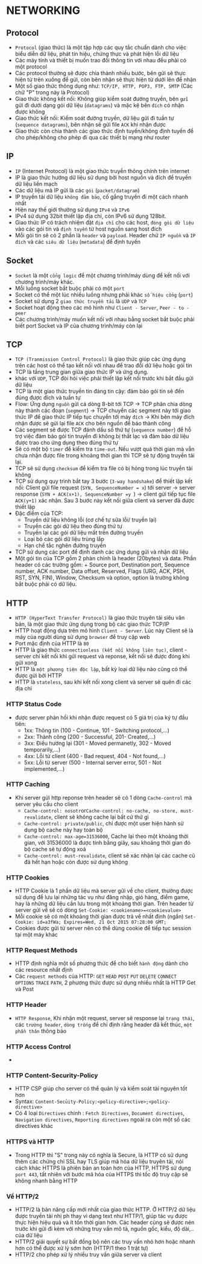 NETWORKING
===========
Protocol
-------------
- `Protocol` (giao thức) là một tập hợp các quy tắc chuẩn dành cho việc biểu diễn dữ liệu, phát tín hiệu, chứng thực và phát hiện lỗi dữ liệu
- Các máy tính và thiết bị muốn trao đổi thông tin với nhau đều phải có một protocol
- Các protocol thường sẽ được chia thành nhiều bước, bên gửi sẽ thực hiện từ trên xuống để gửi,
còn bên nhận sẽ thực hiện từ dưới lên để nhận
- Một số giao thức thông dụng như: `TCP/IP, HTTP, POP3, FTP, SMTP` (Các chữ "P" trong này là Protocol)
- Giao thức không kết nối: Không giúp kiểm soát đường truyền, bên `gửi` gửi đi dưới dạng gói dữ liệu (`datagrams`) và mặc kệ bên `đích` có nhận được không
- Giao thức kết nối: Kiểm soát đường truyền, dữ liệu gửi đi tuần tự (`sequence datagrams`), bên nhận sẽ gửi file `ACK` khi nhận được
- Giao thức còn chia thành các giao thức định tuyến/không định tuyến để cho phép/không cho phép đi qua các thiết bị mạng như router

IP
--------
- `IP` (Internet Protocol) là một giao thức truyền thông chính trên internet 
- IP là giao thức hướng dữ liệu sử dụng bởi host nguồn và đích để truyền dữ liệu liền mạch
- Các dữ liệu mà IP gửi là các `gói` (`packet/datagram`)
- IP truyền tải dữ liệu `không đảm bảo`, cố gắng truyền đi một cách nhanh nhất
- Hiện nay thế giới thường sử dụng `IPv4` và `IPv6`
- IPv4 sử dụng 32bit thiết lập địa chỉ, còn IPv6 sử dụng 128bit. 
- Giao thức IP có trách nhiệm đặt `địa chỉ` cho các host, `đóng gói dữ liệu` vào các gói tin và `định tuyến` từ host nguồn sang host đích
- Mỗi gói tin sẽ có 2 phần là `header` và `payload`. Header chứ `IP nguồn` và `IP đích` và các `siêu dữ liệu` (`metadata`) để định tuyến

Socket
--------
- `Socket` là một `cổng logic` để một chương trình/máy dùng để kết nối với chương trình/máy khác.
- Mỗi luồng socket bắt buộc phải có một `port` 
- Socket có thể một lúc nhiều luồng nhưng phải khác `số hiệu cổng` (`port`)
- Socket sử dụng 2 `giao thức truyền tải` là `UDP` và `TCP`
- Socket hoạt động theo các mô hình như `Client - Server`, `Peer - to - peer`
- Các chương trình/máy muốn kết nối với nhau bằng socket bắt buộc phải biết port Socket và IP của chương trình/máy còn lại

TCP
---------
- `TCP (Tranmission Control Protocol)` là giao thức giúp các ứng dụng trên các host có thể tạo kết nối với nhau để trao đổi dữ liệu hoặc gói tin
- TCP là tầng trung gian giữa giao thức IP và ứng dụng.
- khác với `UDP`, TCP đòi hỏi việc phải thiết lập kết nối trước khi bắt đầu gửi dữ liệu 
- TCP là một giao thức truyền tin đáng tin cậy: đảm bảo gói tin sẽ đến đúng được đích và tuần tự
- Flow: Ứng dụng `nguồn` gửi cá dòng 8-bit tới TCP -> TCP phân chia dòng này thành các đoạn (`segment`) -> TCP chuyển các segment này tới giao thức IP để  giao thức IP tiếp tục chuyển tới máy `đích` -> Khi bên máy đích nhận được sẽ gửi lại file `ACK` cho bên nguồn để báo thành công
- Các segment sẽ được TCP đánh dấu số thứ tự (`sequence number`) để hỗ trợ việc đảm bảo gói tin truyền đi không bị thất lạc và đảm bảo dữ liệu được trao cho ứng dụng theo đúng thứ tự
- Sẽ có một bộ `timer` để kiểm tra `time-out`. Nếu vượt quá thời gian mà vẫn chưa nhận được file trong khoảng thời gian thì TCP sẽ tự động truyền tải lại.
- TCP sẽ sử dụng `checksum` để kiểm tra file có bị hỏng trong lúc truyền tải không
- TCP sử dụng quy trình bắt tay 3 bước (`3-way handshake`) để thiết lập kết nối: Client gửi file request (`SYN, SequenceNumber = x`) tới server -> server response (`SYN + ACK(x+1), SequenceNumber =y `) -> client gửi tiếp tục file `ACK(y+1)` xác nhận. Sau 3 bước này kết nối giữa client và server đã được thiết lập 
- Đặc điểm của TCP:
	+ Truyền dữ liệu không lỗi (cơ chế tự sửa lỗi/ truyền lại)
	+ Truyền các gói dữ liệu theo đúng thứ tự 
	+ Truyền lại các gói dữ liệu mất trên đường truyền
	+ Loại bỏ các gói dữ liệu trùng lắp
	+ Hạn chế tắc nghẽn đường truyền
- TCP sử dụng các port để định danh các ứng dụng gửi và nhận dữ liệu 
- Một gói tin của TCP gồm 2 phàn chính là header (20bytes) và data. Phần header có các trường gồm: 	+ Source port, Destination port, Sequence number, ACK number, Data offset, Reserved, Flags (URG, ACK, PSH, RST, SYN, FIN), Window, Checksum và option, option là trường không bắt buộc phải có dữ liệu.

HTTP
------------
- `HTTP (HyperText Transfer Protocol)` là giao thức truyên tải siêu văn bản, là một giao thức ứng dụng trong bộ các giao thức TCP/IP
- HTTP hoạt động dựa trên mô hình `Client - Server`. Lúc này Client sẽ là máy của người dùng sử dụng `browser` để truy cập web
- Port mặc định của HTTP là `80`
- HTTP là giao thức `connectionless (kết nối không liên tục)`, client - server chỉ kết nối khi gửi request và reponse, kết nối sẽ được đóng khi gửi xong
- HTTP là `một phương tiện độc lập`, bất kỳ loại dữ liệu nào cũng có thể được gửi bởi HTTP
- HTTP là `stateless`, sau khi kết nối xong client và server sẽ quên đi các địa chỉ

### HTTP Status Code
- được server phản hồi khi nhận được request có 5 giá trị của ký tự đầu tiên:
	+ 1xx: Thông tin (100 - Continue, 101 - Switching protocol,...)
	+ 2xx: Thành công (200 - Successful, 201- Created,...)
	+ 3xx: Điều hướng lại (301 - Moved permanetly, 302 - Moved temporarily,...)
	+ 4xx: Lỗi từ client (400 - Bad request, 404 - Not found,...)
	+ 5xx: Lỗi từ server (500 - Internal server error, 501 - Not implemented,...)
### HTTP Caching
- Khi server gửi http reponse trên header sẽ có 1 dòng `Cache-control` mà server yêu cầu cho client
	+ `Cache-control: nosotr`or`Cache-control: no-cache, no-store, must-revalidate`, client sẽ không cache lại bất cứ thứ gì
	+ `Cache-control: private/public`, chỉ được một user hiện hành sử dụng bộ cache này hay toàn bộ
	+ `Cache-control: max-age=31536000`, Cache lại theo một khoảng thời gian, với 31536000 là được tính bằng giây, sau khoảng thời gian đó bộ cache sẽ tự động xoá
	+ `Cache-control: must-revalidate`, client sẽ xác nhận lại các cache cũ đã hết hạn hoặc còn được sử dụng không 
### HTTP Cookies 
- HTTP Cookie là 1 phần dữ liệu mà server gửi về cho client, thường được sử dụng để lưu lại những tác vụ như đăng nhập, giỏ hàng, điểm game, hay là những dữ liệu cần lưu trong một khoảng thời gian. Trên header từ server gửi về sẽ có dòng `Set-Cookie: <cookiename>=<cookievalue>`
- Mỗi cookie sẽ có một khoảng thời gian được trả về nhất định (ngắn) `Set-Cookie: id=a3fWa; Expires=Wed, 21 Oct 2015 07:28:00 GMT;`
- Cookies được gửi từ server nên có thể dùng cookie để tiếp tục session tại một máy khác
### HTTP Request Methods
- HTTP định nghĩa một số phương thức để cho biết `hành động` dành cho các resource nhất định
- Các `request methods` của HTTP: `GET` `HEAD` `POST` `PUT` `DELETE` `CONNECT` `OPTIONS` `TRACE` `PATH`, 2 phương thức được sử dụng nhiều nhất là HTTP Get và Post
### HTTP Header
- `HTTP Response`, Khi nhận một request, server sẽ response lại `trạng thái`, các `trường header`, `dòng trống` để chỉ định rằng header đã kết thúc, `một phần thân` thông báo 
### HTTP Access Control
- 
### HTTP Content-Security-Policy
- HTTP CSP giúp cho server có thể quản lý và kiểm soát tài nguyên tốt hơn
- Syntax: `Content-Secủity-Policy:<policy-directive>;<policy-directive>`
- Có 4 loại `Directives` chính : `Fetch Directives`, `Document directives`, `Navigation directives`, `Reporting directives` ngoài ra còn một số các directives khác
### HTTPS và HTTP
- Trong HTTP thì "S" trong này có nghĩa là Secure, là HTTP có sử dụng thêm các chứng chỉ SSL hay TLS giúp mã hóa dữ liệu truyên tải, nói cách khác HTTPS là phiên bản an toàn hơn của HTTP, HTTPS sử dụng `port 443`, tất nhiên với bước mã hóa của HTTPS thì tốc độ truy cập sẽ không nhanh bằng HTTP
### Về HTTP/2
- HTTP/2 là bản nâng cấp mới nhất của giao thức HTTP. Ở HTTP/2 dữ liệu được truyền tải nhị ph thay vì dạng text như HTTP/1, giúp tác vụ được thực hiện hiệu quả và ít tốn thời gian hơn. Các header cũng sẽ được nén trước khi gửi đi kèm với những truy vấn mô tả, nguồn gốc, kiểu, độ dài,.. của dữ liệu
- HTTP/2 giải quyết sự bất đồng bộ nên các truy vấn nhỏ hơn hoặc nhanh hơn có thể được xử lý sớm hơn (HTTP/1 theo 1 trật tự)
- HTTP/2 cho phép xử lý nhiều truy vấn giữa server và client

